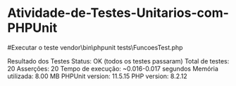 # Atividade-de-Testes-Unitarios-com-PHPUnit
#Executar o teste
vendor\bin\phpunit tests\FuncoesTest.php



Resultado dos Testes
Status: OK (todos os testes passaram)
Total de testes: 20
Asserções: 20
Tempo de execução: ~0.016-0.017 segundos
Memória utilizada: 8.00 MB
PHPUnit version: 11.5.15
PHP version: 8.2.12